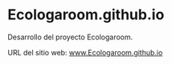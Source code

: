 # Ecologaroom.github.io
Desarrollo del proyecto Ecologaroom.

URL del sitio web: www.Ecologaroom.github.io
